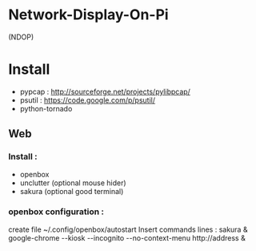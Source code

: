 Network-Display-On-Pi
=====================

(NDOP)

# Install
 - pypcap : http://sourceforge.net/projects/pylibpcap/
 - psutil : https://code.google.com/p/psutil/
 - python-tornado

## Web
### Install :
- openbox
- unclutter (optional mouse hider)
- sakura (optional good terminal)

### openbox configuration :
create file ~/.config/openbox/autostart
Insert commands lines :
	sakura &
	google-chrome --kiosk --incognito --no-context-menu http://address &
